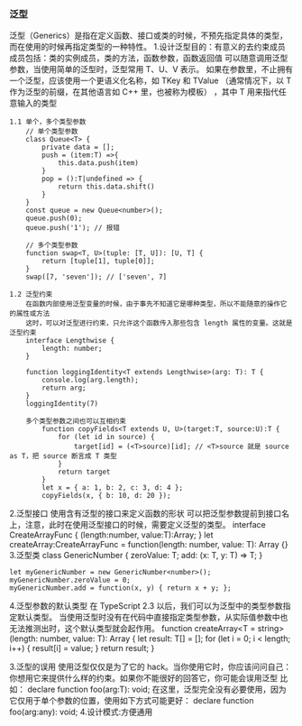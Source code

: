 ### 泛型
泛型（Generics）是指在定义函数、接口或类的时候，不预先指定具体的类型，而在使用的时候再指定类型的一种特性。
1.设计泛型目的：有意义的去约束成员
    成员包括：类的实例成员，类的方法，函数参数，函数返回值
    可以随意调用泛型参数，当使用简单的泛型时，泛型常用 T、U、V 表示。
    如果在参数里，不止拥有一个泛型，应该使用一个更语义化名称，如 TKey 和 TValue （通常情况下，以 T 作为泛型的前缀，在其他语言如 C++ 里，也被称为模板）
    <T>，其中 T 用来指代任意输入的类型

    1.1 单个，多个类型参数
        // 单个类型参数
        class Queue<T> {
            private data = [];
            push = (item:T) =>{
                this.data.push(item)
            }
            pop = ():T|undefined => {
                return this.data.shift()
            }
        }
        const queue = new Queue<number>();
        queue.push(0);
        queue.push('1'); // 报错

        // 多个类型参数
        function swap<T, U>(tuple: [T, U]): [U, T] {
            return [tuple[1], tuple[0]];
        }
        swap([7, 'seven']); // ['seven', 7]

    1.2 泛型约束
        在函数内部使用泛型变量的时候，由于事先不知道它是哪种类型，所以不能随意的操作它的属性或方法
        这时，可以对泛型进行约束，只允许这个函数传入那些包含 length 属性的变量。这就是泛型约束
        interface Lengthwise {
            length: number;
        }

        function loggingIdentity<T extends Lengthwise>(arg: T): T {
            console.log(arg.length);
            return arg;
        }
        loggingIdentity(7)

        多个类型参数之间也可以互相约束
            function copyFields<T extends U, U>(target:T, source:U):T {
                for (let id in source) {
                    target[id] = (<T>source)[id]; // <T>source 就是 source as T，把 source 断言成 T 类型
                }
                return target
            }
            let x = { a: 1, b: 2, c: 3, d: 4 };
            copyFields(x, { b: 10, d: 20 });
2.泛型接口
    使用含有泛型的接口来定义函数的形状
    可以把泛型参数提前到接口名上，注意，此时在使用泛型接口的时候，需要定义泛型的类型。
    interface CreateArrayFunc<T> {
        (length:number, value:T):Array<T>;
    }
    let createArray:CreateArrayFunc<any> =  function<T>(length: number, value: T): Array<T> {}
3.泛型类
    class GenericNumber<T> {
        zeroValue: T;
        add: (x: T, y: T) => T;
    }

    let myGenericNumber = new GenericNumber<number>();
    myGenericNumber.zeroValue = 0;
    myGenericNumber.add = function(x, y) { return x + y; };
4.泛型参数的默认类型
    在 TypeScript 2.3 以后，我们可以为泛型中的类型参数指定默认类型。
    当使用泛型时没有在代码中直接指定类型参数，从实际值参数中也无法推测出时，这个默认类型就会起作用。
    function createArray<T = string>(length: number, value: T): Array<T> {
        let result: T[] = [];
        for (let i = 0; i < length; i++) {
            result[i] = value;
        }
        return result;
    }

3.泛型的误用
    使用泛型仅仅是为了它的 hack。当你使用它时，你应该问问自己：你想用它来提供什么样的约束。如果你不能很好的回答它，你可能会误用泛型
    比如：
    declare function foo<T>(arg:T): void;
    在这里，泛型完全没有必要使用，因为它仅用于单个参数的位置，使用如下方式可能更好：
    declare function foo(arg:any): void;
4.设计模式:方便通用

